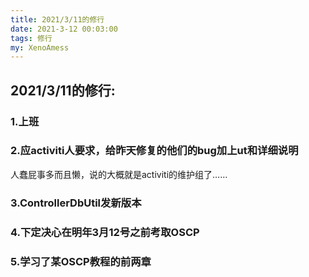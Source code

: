```yaml
---
title: 2021/3/11的修行
date: 2021-3-12 00:03:00
tags: 修行
my: XenoAmess
---
```


## 2021/3/11的修行:

### 1.上班

### 2.应activiti人要求，给昨天修复的他们的bug加上ut和详细说明

人蠢屁事多而且懒，说的大概就是activiti的维护组了……

### 3.ControllerDbUtil发新版本

### 4.下定决心在明年3月12号之前考取OSCP

### 5.学习了某OSCP教程的前两章